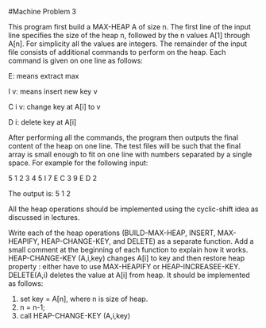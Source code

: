 #Machine Problem 3

This program first build a MAX-HEAP A of size n.  The first line of the input line specifies the size of the heap n, followed by the n values A[1] through A[n].  For simplicity all the values are integers. The remainder of the input file consists of additional commands to perform on the heap. Each command is given on one line as follows:

E:  means extract max

I v: means insert new key v

C i v: change key at A[i] to v

D i: delete key at A[i]

After performing all the commands, the program then outputs the final content of the heap on one line.  The test files will be such that the final array is small enough to fit on one line with numbers separated by a single space. For example for the following input:

5
1
2
3
4
5
I 7
E
C 3 9
E
D 2

The output is:
5 1 2

All the heap operations should be implemented using the cyclic-shift idea as discussed in lectures.

Write each of the heap operations (BUILD-MAX-HEAP, INSERT, MAX-HEAPIFY, HEAP-CHANGE-KEY, and DELETE)  as a separate function. Add a small comment at the beginning of each function to explain how it works. HEAP-CHANGE-KEY (A,i,key) changes A[i] to key and then restore heap property : either have to use MAX-HEAPIFY or HEAP-INCREASEE-KEY.  DELETE(A,i) deletes the value at A[i] from heap. It should be implemented  as follows:

1. set key = A[n], where n is size of heap.
2. n = n-1;
3. call HEAP-CHANGE-KEY (A,i,key)